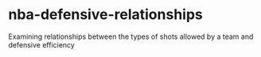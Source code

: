 # nba-defensive-relationships
Examining relationships between the types of shots allowed by a team and defensive efficiency
